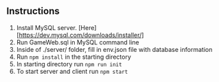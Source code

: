## Instructions
1. Install MySQL server. [Here][https://dev.mysql.com/downloads/installer/]
2. Run GameWeb.sql in MySQL command line
3. Inside of ./server/ folder, fill in env.json file with database information
4. Run `npm install` in the starting directory
5. In starting directory run `npm run init`
6. To start server and client run `npm start`
